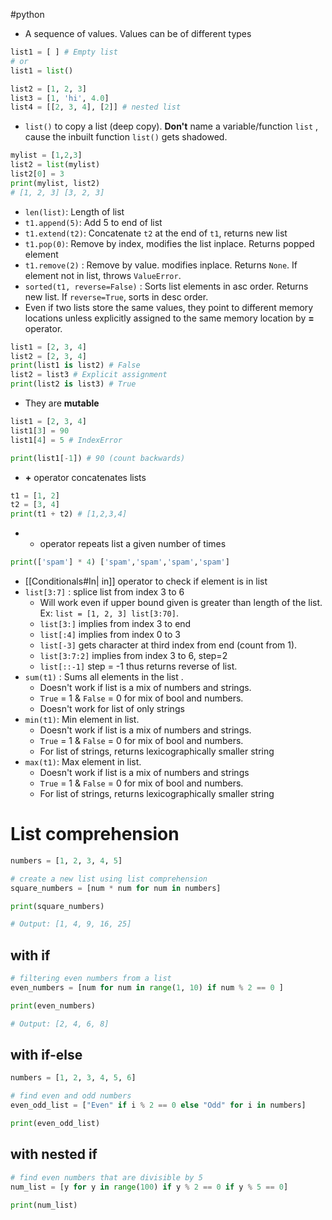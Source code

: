 #python 
+ A sequence of values. Values can be of different types
```python
list1 = [ ] # Empty list
# or
list1 = list()

list2 = [1, 2, 3] 
list3 = [1, 'hi', 4.0]
list4 = [[2, 3, 4], [2]] # nested list
```
+ `list()` to copy a list (deep copy). **Don't** name a variable/function `list` , cause the inbuilt function `list()` gets shadowed. 
```python
mylist = [1,2,3]
list2 = list(mylist)
list2[0] = 3
print(mylist, list2)
# [1, 2, 3] [3, 2, 3]
```
+ `len(list)`:  Length of list
+ `t1.append(5)`: Add 5 to end of list
+ `t1.extend(t2)`: Concatenate `t2` at the end of `t1`, returns new list
+ `t1.pop(0)`: Remove by index, modifies the list inplace. Returns popped element
+ `t1.remove(2)` : Remove by value. modifies inplace. Returns `None`. If element not in list, throws `ValueError`.
+ `sorted(t1, reverse=False)` : Sorts list elements in asc order. Returns new list. If `reverse=True`, sorts in desc order.
+ Even if two lists store the same values, they point to different memory locations unless explicitly assigned to the same memory location by **=** operator.
```python
list1 = [2, 3, 4]
list2 = [2, 3, 4] 
print(list1 is list2) # False
list2 = list3 # Explicit assignment
print(list2 is list3) # True
```
+ They are **mutable**
```python
list1 = [2, 3, 4]
list1[3] = 90
list1[4] = 5 # IndexError

print(list1[-1]) # 90 (count backwards)
```
+ **+** operator concatenates lists
```python
t1 = [1, 2]
t2 = [3, 4]
print(t1 + t2) # [1,2,3,4]
```
+ * operator repeats list a given number of times
```python
print(['spam'] * 4) ['spam','spam','spam','spam']
```
+ [[Conditionals#In| in]] operator to check if element is in list
+ `list[3:7]` : splice list from index 3 to 6
	+ Will work even if upper bound given is greater than length of the list. Ex: `list = [1, 2, 3] list[3:70]`.
	+ `list[3:]` implies from index 3 to end
	+ `list[:4]` implies from index 0 to 3
	+ `list[-3]` gets character at third index from end (count from 1).
	+ `list[3:7:2]` implies from index 3 to 6, step=2
	+ `list[::-1]` step = -1 thus returns reverse of list.
+ `sum(t1)` : Sums all elements in the list . 
	+ Doesn't work if list is a mix of numbers and strings. 
	+ `True` = 1 & `False` = 0 for mix of bool and numbers.
	+ Doesn't work for list of only strings
+ `min(t1)`: Min element in list. 
	+ Doesn't work if list is a mix of numbers and strings.
	+ `True` = 1 & `False` = 0 for mix of bool and numbers.
	+ For list of strings, returns lexicographically smaller string
+ `max(t1)`: Max element in list.
	+ Doesn't work if list is a mix of numbers and strings
	+ `True` = 1 & `False` = 0 for mix of bool and numbers.
	+ For list of strings, returns lexicographically smaller string
# List comprehension
```python
numbers = [1, 2, 3, 4, 5]

# create a new list using list comprehension
square_numbers = [num * num for num in numbers]

print(square_numbers)

# Output: [1, 4, 9, 16, 25]
```
## with if
```python
# filtering even numbers from a list
even_numbers = [num for num in range(1, 10) if num % 2 == 0 ]

print(even_numbers)

# Output: [2, 4, 6, 8]
```
## with if-else
```python
numbers = [1, 2, 3, 4, 5, 6]

# find even and odd numbers
even_odd_list = ["Even" if i % 2 == 0 else "Odd" for i in numbers]

print(even_odd_list)
```
## with nested if
```python
# find even numbers that are divisible by 5
num_list = [y for y in range(100) if y % 2 == 0 if y % 5 == 0]

print(num_list)
```
